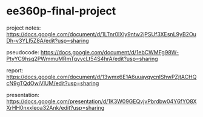 # ee360p-final-project

project notes: https://docs.google.com/document/d/1LTnr0lXly9ntw2jPSUf3XEsnL9yB2OuDh-v3YLI5Z8A/edit?usp=sharing

pseudocode: https://docs.google.com/document/d/1ebCWMFg98W-PtyYC9hsq2PWmmuMRmTgyvcLt54S4hrA/edit?usp=sharing

report: https://docs.google.com/document/d/13wmx6E1A6uuayqycnIShwPZjtACHQcN9gTQdOwiVlUM/edit?usp=sharing

presentation: https://docs.google.com/presentation/d/1K3W09GEQvjvPbrdbw04Y6fYO8XXrHH0nxxleoa32Ank/edit?usp=sharing
